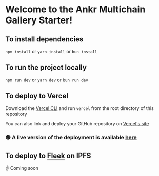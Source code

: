 # Welcome to the Ankr Multichain Gallery Starter!

## To install dependencies

`npm install` or `yarn install` or `bun install`

## To run the project locally

`npm run dev` or `yarn dev` or `bun run dev`

## To deploy to Vercel

Download the [Vercel CLI](https://vercel.com/docs/cli) and run `vercel` from the root directory of this repository

You can also link and deploy your GitHub repository on [Vercel's site](https://vercel.com)

### 🟢 A live version of the deployment is available [here](https://multichain.gallery)

## To deploy to [Fleek](https://fleek.co/) on IPFS

☝️ Coming soon
